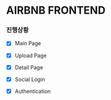 # AIRBNB FRONTEND

### 진행상황

- [x] Main Page
- [x] Upload Page
- [x] Detail Page
- [x] Social Login
- [x] Authentication

